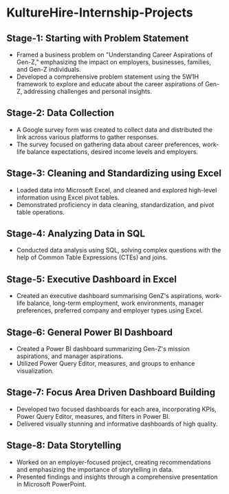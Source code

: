 # KultureHire-Internship-Projects

## Stage-1: Starting with Problem Statement
- Framed a business problem on "Understanding Career Aspirations of Gen-Z," emphasizing the impact on employers, businesses, families, and Gen-Z individuals.
- Developed a comprehensive problem statement using the 5W1H framework to explore and educate about the career aspirations of Gen-Z, addressing challenges and personal insights.

## Stage-2: Data Collection
-	A Google survey form was created to collect data and distributed the link across various platforms to gather responses.
-	The survey focused on gathering data about career preferences, work-life balance expectations, desired income levels and employers.

## Stage-3: Cleaning and Standardizing using Excel
- Loaded data into Microsoft Excel, and cleaned and explored high-level information using Excel pivot tables.
- Demonstrated proficiency in data cleaning, standardization, and pivot table operations.

## Stage-4: Analyzing Data in SQL
- Conducted data analysis using SQL, solving complex questions with the help of Common Table Expressions (CTEs) and joins.

## Stage-5: Executive Dashboard in Excel 
- Created an executive dashboard summarising GenZ's aspirations, work-life balance, long-term employment, work environments, manager preferences, preferred company and employer types using Excel.

## Stage-6: General Power BI Dashboard
- Created a Power BI dashboard summarizing Gen-Z's mission aspirations, and manager aspirations.
- Utilized Power Query Editor, measures, and groups to enhance visualization.

## Stage-7: Focus Area Driven Dashboard Building
- Developed two focused dashboards for each area, incorporating KPIs, Power Query Editor, measures, and filters in Power BI.
- Delivered visually stunning and informative dashboards of high quality.

## Stage-8: Data Storytelling
- Worked on an employer-focused project, creating recommendations and emphasizing the importance of storytelling in data.
- Presented findings and insights through a comprehensive presentation in Microsoft PowerPoint.

